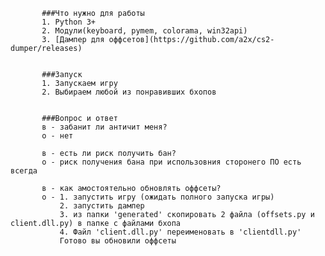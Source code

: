 

           ###Что нужно для работы
           1. Python 3+
           2. Модули(keyboard, pymem, colorama, win32api) 
           3. [Дампер для оффсетов](https://github.com/a2x/cs2-dumper/releases)
           

           ###Запуск
           1. Запускаем игру
           2. Выбираем любой из понравивших бхопов


           ###Вопрос и ответ
           в - забанит ли античит меня?
           о - нет

           в - есть ли риск получить бан?
           о - риск получения бана при использовния сторонего ПО есть всегда

           в - как амостоятельно обновлять оффсеты?
           о - 1. запустить игру (ожидать полного запуска игры)
               2. запустить дампер
               3. из папки 'generated' скопировать 2 файла (offsets.py и client.dll.py) в папке с файлами бхопа
               4. Файл 'client.dll.py' переименовать в 'clientdll.py'
               Готово вы обновили оффсеты

